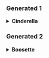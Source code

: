 ### Generated 1

<details>
  <summary><b>Cinderella</b></summary>

```prompt
hyper-realistic photo of a beautiful female cosplayer portraying Cinderella from Goddess of Victory: Nikke, dressed in a translucent silver and white fantasy gown with intricate lace embroidery and sheer puff sleeves, long silver hair with soft waves, large white bow and crown accessory, sitting elegantly indoors on a chair, holding a decorative white banner with the text “Risun” in stylish font, soft pastel lighting, subtle makeup with striking blue contact lenses, studio background, high fashion cosplay photo  
<lora:cosplayPhotoVibe_v1.0:0.75> <lora:realCosplayStyle_v1.3:0.6>
```
<img width="2048" height="2048" alt="1" src="https://github.com/user-attachments/assets/423fc120-c431-47c5-ad3f-3e94d3c0cc91" />
</details>

### Generated 2

<details>
  <summary><b>Boosette</b></summary>

```prompt
(masterpiece, best quality:1.3, absurdres, ultra-detailed, sharp visuals),

2girls, standing close together, ((one girl in white themed attire, one girl in black themed attire)),

girl_in_white: long flowing (pale lavender-silver hair:1.1) with faint green highlights at tips, (bright red eyes:1.1), small fangs, blushing,

  (possessing a mature and well-developed feminine figure:1.1),

  wearing a (frilly white two-piece outfit designed to flatter a full and shapely silhouette:1.1) consisting of a (scalloped white top with supportive construction and ribbon bow detail) and (matching white frilly bottoms with a generous cut), (long white gloves with frilled cuffs:1.1), (white thigh-high stockings with frilled tops:1.1) held by a (delicate white garter belt:1.2), small simple yellow crown,

girl_in_black: long (golden-blonde hair:1.1), (vivid blue eyes:1.1), pointed elf ears, noticeable curved horns, ornate gold crown, slightly surprised expression,

  (showcasing a curvaceous and womanly physique:1.1),

  wearing an (intricate black floral lace two-piece outfit tailored to highlight a well-proportioned and rounded form:1.1) consisting of a (black lace top with an accommodating fit) and (matching black lace bottoms designed for comfort and curve definition), (black floral lace arm coverings:1.1), (black thigh-high stockings with lace trim:1.1) held by a (black lace garter belt:1.2),

fantasy characters, detailed textures (lace, frills), soft ambient lighting, plain white background.

// <lora:princessboo_style:0.5> <lora:bowsette_style:0.5>
```
<img width="2048" height="2048" alt="2" src="https://github.com/user-attachments/assets/2c0db907-8bbd-4ef7-91b1-698c4bd4ff70"/>
<details>


### Genereted 3
<details>
  <summary><b>XXXXX</b></summary>



</details>
